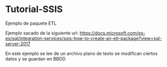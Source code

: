 # Tutorial-SSIS
Ejemplo de paquete ETL

Ejemplo sacado de la siguiente url:
https://docs.microsoft.com/es-es/sql/integration-services/ssis-how-to-create-an-etl-package?view=sql-server-2017

En este ejemplo se lee de un archivo plano de texto se modifican ciertos datos y se guardan en BBDD

